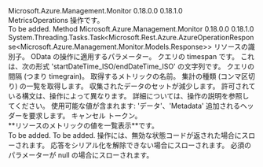 <Type Name="IMetricsOperations" FullName="Microsoft.Azure.Management.Monitor.IMetricsOperations">
  <TypeSignature Language="C#" Value="public interface IMetricsOperations" />
  <TypeSignature Language="ILAsm" Value=".class public interface auto ansi abstract IMetricsOperations" />
  <TypeSignature Language="DocId" Value="T:Microsoft.Azure.Management.Monitor.IMetricsOperations" />
  <TypeSignature Language="VB.NET" Value="Public Interface IMetricsOperations" />
  <TypeSignature Language="F#" Value="type IMetricsOperations = interface" />
  <AssemblyInfo>
    <AssemblyName>Microsoft.Azure.Management.Monitor</AssemblyName>
    <AssemblyVersion>0.18.0.0</AssemblyVersion>
    <AssemblyVersion>0.18.1.0</AssemblyVersion>
  </AssemblyInfo>
  <Interfaces />
  <Docs>
    <summary>
            MetricsOperations 操作です。
            </summary>
    <remarks>To be added.</remarks>
  </Docs>
  <Members>
    <Member MemberName="ListWithHttpMessagesAsync">
      <MemberSignature Language="C#" Value="public System.Threading.Tasks.Task&lt;Microsoft.Rest.Azure.AzureOperationResponse&lt;Microsoft.Azure.Management.Monitor.Models.Response&gt;&gt; ListWithHttpMessagesAsync (string resourceUri, Microsoft.Rest.Azure.OData.ODataQuery&lt;Microsoft.Azure.Management.Monitor.Models.MetadataValue&gt; odataQuery = null, string timespan = null, Nullable&lt;TimeSpan&gt; interval = null, string metric = null, string aggregation = null, Nullable&lt;Microsoft.Azure.Management.Monitor.Models.ResultType&gt; resultType = null, System.Collections.Generic.Dictionary&lt;string,System.Collections.Generic.List&lt;string&gt;&gt; customHeaders = null, System.Threading.CancellationToken cancellationToken = null);" />
      <MemberSignature Language="ILAsm" Value=".method public hidebysig newslot virtual instance class System.Threading.Tasks.Task`1&lt;class Microsoft.Rest.Azure.AzureOperationResponse`1&lt;class Microsoft.Azure.Management.Monitor.Models.Response&gt;&gt; ListWithHttpMessagesAsync(string resourceUri, class Microsoft.Rest.Azure.OData.ODataQuery`1&lt;class Microsoft.Azure.Management.Monitor.Models.MetadataValue&gt; odataQuery, string timespan, valuetype System.Nullable`1&lt;valuetype System.TimeSpan&gt; interval, string metric, string aggregation, valuetype System.Nullable`1&lt;valuetype Microsoft.Azure.Management.Monitor.Models.ResultType&gt; resultType, class System.Collections.Generic.Dictionary`2&lt;string, class System.Collections.Generic.List`1&lt;string&gt;&gt; customHeaders, valuetype System.Threading.CancellationToken cancellationToken) cil managed" />
      <MemberSignature Language="DocId" Value="M:Microsoft.Azure.Management.Monitor.IMetricsOperations.ListWithHttpMessagesAsync(System.String,Microsoft.Rest.Azure.OData.ODataQuery{Microsoft.Azure.Management.Monitor.Models.MetadataValue},System.String,System.Nullable{System.TimeSpan},System.String,System.String,System.Nullable{Microsoft.Azure.Management.Monitor.Models.ResultType},System.Collections.Generic.Dictionary{System.String,System.Collections.Generic.List{System.String}},System.Threading.CancellationToken)" />
      <MemberSignature Language="F#" Value="abstract member ListWithHttpMessagesAsync : string * Microsoft.Rest.Azure.OData.ODataQuery&lt;Microsoft.Azure.Management.Monitor.Models.MetadataValue&gt; * string * Nullable&lt;TimeSpan&gt; * string * string * Nullable&lt;Microsoft.Azure.Management.Monitor.Models.ResultType&gt; * System.Collections.Generic.Dictionary&lt;string, System.Collections.Generic.List&lt;string&gt;&gt; * System.Threading.CancellationToken -&gt; System.Threading.Tasks.Task&lt;Microsoft.Rest.Azure.AzureOperationResponse&lt;Microsoft.Azure.Management.Monitor.Models.Response&gt;&gt;" Usage="iMetricsOperations.ListWithHttpMessagesAsync (resourceUri, odataQuery, timespan, interval, metric, aggregation, resultType, customHeaders, cancellationToken)" />
      <MemberType>Method</MemberType>
      <AssemblyInfo>
        <AssemblyName>Microsoft.Azure.Management.Monitor</AssemblyName>
        <AssemblyVersion>0.18.0.0</AssemblyVersion>
        <AssemblyVersion>0.18.1.0</AssemblyVersion>
      </AssemblyInfo>
      <ReturnValue>
        <ReturnType>System.Threading.Tasks.Task&lt;Microsoft.Rest.Azure.AzureOperationResponse&lt;Microsoft.Azure.Management.Monitor.Models.Response&gt;&gt;</ReturnType>
      </ReturnValue>
      <Parameters>
        <Parameter Name="resourceUri" Type="System.String" />
        <Parameter Name="odataQuery" Type="Microsoft.Rest.Azure.OData.ODataQuery&lt;Microsoft.Azure.Management.Monitor.Models.MetadataValue&gt;" />
        <Parameter Name="timespan" Type="System.String" />
        <Parameter Name="interval" Type="System.Nullable&lt;System.TimeSpan&gt;" />
        <Parameter Name="metric" Type="System.String" />
        <Parameter Name="aggregation" Type="System.String" />
        <Parameter Name="resultType" Type="System.Nullable&lt;Microsoft.Azure.Management.Monitor.Models.ResultType&gt;" />
        <Parameter Name="customHeaders" Type="System.Collections.Generic.Dictionary&lt;System.String,System.Collections.Generic.List&lt;System.String&gt;&gt;" />
        <Parameter Name="cancellationToken" Type="System.Threading.CancellationToken" />
      </Parameters>
      <Docs>
        <param name="resourceUri">
            リソースの識別子。
            </param>
        <param name="odataQuery">
            OData の操作に適用するパラメーター。
            </param>
        <param name="timespan">
            クエリの timespan です。 これは、次の形式 'startDateTime_ISO/endDateTime_ISO' の文字列です。
            </param>
        <param name="interval">
            クエリの間隔 (つまり timegrain)。
            </param>
        <param name="metric">
            取得するメトリックの名前。
            </param>
        <param name="aggregation">
            集計の種類 (コンマ区切り) の一覧を取得します。
            </param>
        <param name="resultType">
            収集されたデータのセットが減少します。 許可されている構文は、操作によって異なります。 詳細については、操作の説明を参照してください。
            使用可能な値が含まれます: 'データ'、'Metadata'
            </param>
        <param name="customHeaders">
            追加されるヘッダーを要求します。
            </param>
        <param name="cancellationToken">
            キャンセル トークン。
            </param>
        <summary>
            **リソースのメトリックの値を一覧表示**です。
            </summary>
        <returns>To be added.</returns>
        <remarks>To be added.</remarks>
        <exception cref="T:Microsoft.Azure.Management.Monitor.Models.ErrorResponseException">
            操作には、無効な状態コードが返された場合にスローされます。
            </exception>
        <exception cref="T:Microsoft.Rest.SerializationException">
            応答をシリアル化を解除できない場合にスローされます。
            </exception>
        <exception cref="T:Microsoft.Rest.ValidationException">
            必須のパラメーターが null の場合にスローされます。
            </exception>
      </Docs>
    </Member>
  </Members>
</Type>